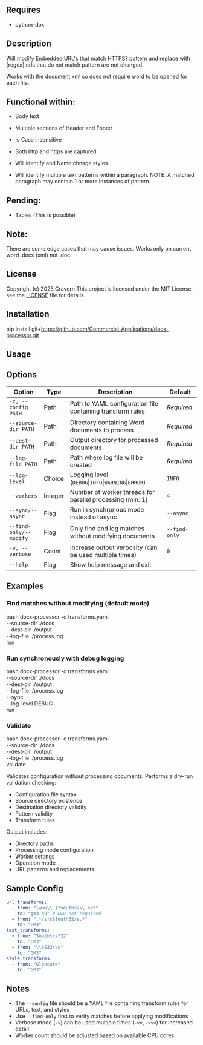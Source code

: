 
## Requires
* python-dox

## Description
Will modify Embedded URL's that match HTTPS? pattern and replace with [regex]
urls that do not match pattern are not changed.

Works with the document xml so does not require word to be opened for each file.

## Functional within:
* Body text
* Multiple sections of Header and Footer
* Is Case insensitive
* Both http and https are captured

* Will identify and Name chnage styles
* Will identify multiple text patterns within a paragraph. NOTE: A matched paragraph may contain 1 or more instances of pattern.


## Pending:
* Tables (This is possible)

## Note:
There are some edge cases that may cause issues.
Works only on current word .docx (xml) not .doc

## License
Copyright (c) 2025 Cravern
This project is licensed under the MIT License - see the [LICENSE](LICENSE) file for details.


## Installation
pip install git+https://github.com/Commercial-Applications/docx-processor.git

## Usage


## Options

| Option | Type | Description | Default |
|--------|------|-------------|---------|
| `-c, --config PATH` | Path | Path to YAML configuration file containing transform rules | *Required* |
| `--source-dir PATH` | Path | Directory containing Word documents to process | *Required* |
| `--dest-dir PATH` | Path | Output directory for processed documents | *Required* |
| `--log-file PATH` | Path | Path where log file will be created | *Required* |
| `--log-level` | Choice | Logging level (`DEBUG`\|`INFO`\|`WARNING`\|`ERROR`) | `INFO` |
| `--workers` | Integer | Number of worker threads for parallel processing (min: 1) | `4` |
| `--sync/--async` | Flag | Run in synchronous mode instead of async | `--async` |
| `--find-only/--modify` | Flag | Only find and log matches without modifying documents | `--find-only` |
| `-v, --verbose` | Count | Increase output verbosity (can be used multiple times) | `0` |
| `--help` | Flag | Show help message and exit | |

## Examples

### Find matches without modifying (default mode)
bash docx-processor -c transforms.yaml\
--source-dir ./docs\
--dest-dir ./output\
--log-file ./process.log\
run

### Run synchronously with debug logging
bash docx-processor -c transforms.yaml\
--source-dir ./docs\
--dest-dir ./output\
--log-file ./process.log\
--sync\
--log-level DEBUG\
run


### Validate

bash docx-processor -c transforms.yaml\
--source-dir ./docs\
--dest-dir ./output\
--log-file ./process.log\
validate

Validates configuration without processing documents. Performs a dry-run validation checking:
- Configuration file syntax
- Source directory existence
- Destination directory validity
- Pattern validity
- Transform rules

Output includes:
- Directory paths
- Processing mode configuration
- Worker settings
- Operation mode
- URL patterns and replacements

## Sample Config
```yaml
url_transforms:
  - from: "(www\\.)?south32\\.net"
    to: "gm3.au" # www not required
  - from: ".*/s[sS]outh32/s.*"
    to: "GM3"
text_transforms:
  - from: "South\\s?32"
    to: "GM3"
  - from: "\\sS32\\s"
    to: "GM3"
style_transforms:
  - from: "Glencore"
    to: "GM3"`
```
## Notes
- The `--config` file should be a YAML file containing transform rules for URLs, text, and styles
- Use `--find-only` first to verify matches before applying modifications
- Verbose mode (`-v`) can be used multiple times (`-vv`, `-vvv`) for increased detail
- Worker count should be adjusted based on available CPU cores

